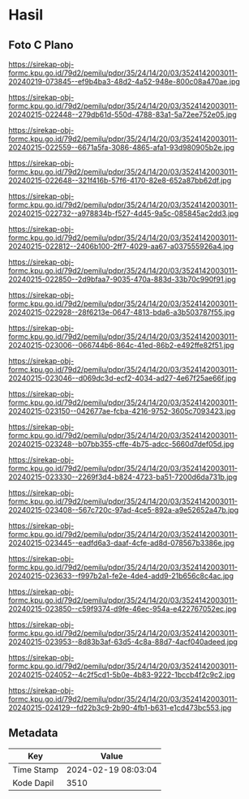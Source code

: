 # Hasil

## Foto C Plano

https://sirekap-obj-formc.kpu.go.id/79d2/pemilu/pdpr/35/24/14/20/03/3524142003011-20240219-073845--ef9b4ba3-48d2-4a52-948e-800c08a470ae.jpg

https://sirekap-obj-formc.kpu.go.id/79d2/pemilu/pdpr/35/24/14/20/03/3524142003011-20240215-022448--279db61d-550d-4788-83a1-5a72ee752e05.jpg

https://sirekap-obj-formc.kpu.go.id/79d2/pemilu/pdpr/35/24/14/20/03/3524142003011-20240215-022559--6671a5fa-3086-4865-afa1-93d980905b2e.jpg

https://sirekap-obj-formc.kpu.go.id/79d2/pemilu/pdpr/35/24/14/20/03/3524142003011-20240215-022648--321f416b-57f6-4170-82e8-652a87bb62df.jpg

https://sirekap-obj-formc.kpu.go.id/79d2/pemilu/pdpr/35/24/14/20/03/3524142003011-20240215-022732--a978834b-f527-4d45-9a5c-085845ac2dd3.jpg

https://sirekap-obj-formc.kpu.go.id/79d2/pemilu/pdpr/35/24/14/20/03/3524142003011-20240215-022812--2406b100-2ff7-4029-aa67-a037555926a4.jpg

https://sirekap-obj-formc.kpu.go.id/79d2/pemilu/pdpr/35/24/14/20/03/3524142003011-20240215-022850--2d9bfaa7-9035-470a-883d-33b70c990f91.jpg

https://sirekap-obj-formc.kpu.go.id/79d2/pemilu/pdpr/35/24/14/20/03/3524142003011-20240215-022928--28f6213e-0647-4813-bda6-a3b503787f55.jpg

https://sirekap-obj-formc.kpu.go.id/79d2/pemilu/pdpr/35/24/14/20/03/3524142003011-20240215-023006--066744b6-864c-41ed-86b2-e492ffe82f51.jpg

https://sirekap-obj-formc.kpu.go.id/79d2/pemilu/pdpr/35/24/14/20/03/3524142003011-20240215-023046--d069dc3d-ecf2-4034-ad27-4e67f25ae66f.jpg

https://sirekap-obj-formc.kpu.go.id/79d2/pemilu/pdpr/35/24/14/20/03/3524142003011-20240215-023150--042677ae-fcba-4216-9752-3605c7093423.jpg

https://sirekap-obj-formc.kpu.go.id/79d2/pemilu/pdpr/35/24/14/20/03/3524142003011-20240215-023248--b07bb355-cffe-4b75-adcc-5660d7def05d.jpg

https://sirekap-obj-formc.kpu.go.id/79d2/pemilu/pdpr/35/24/14/20/03/3524142003011-20240215-023330--2269f3d4-b824-4723-ba51-7200d6da731b.jpg

https://sirekap-obj-formc.kpu.go.id/79d2/pemilu/pdpr/35/24/14/20/03/3524142003011-20240215-023408--567c720c-97ad-4ce5-892a-a9e52652a47b.jpg

https://sirekap-obj-formc.kpu.go.id/79d2/pemilu/pdpr/35/24/14/20/03/3524142003011-20240215-023445--eadfd6a3-daaf-4cfe-ad8d-078567b3386e.jpg

https://sirekap-obj-formc.kpu.go.id/79d2/pemilu/pdpr/35/24/14/20/03/3524142003011-20240215-023633--f997b2a1-fe2e-4de4-add9-21b656c8c4ac.jpg

https://sirekap-obj-formc.kpu.go.id/79d2/pemilu/pdpr/35/24/14/20/03/3524142003011-20240215-023850--c59f9374-d9fe-46ec-954a-e422767052ec.jpg

https://sirekap-obj-formc.kpu.go.id/79d2/pemilu/pdpr/35/24/14/20/03/3524142003011-20240215-023953--8d83b3af-63d5-4c8a-88d7-4acf040adeed.jpg

https://sirekap-obj-formc.kpu.go.id/79d2/pemilu/pdpr/35/24/14/20/03/3524142003011-20240215-024052--4c2f5cd1-5b0e-4b83-9222-1bccb4f2c9c2.jpg

https://sirekap-obj-formc.kpu.go.id/79d2/pemilu/pdpr/35/24/14/20/03/3524142003011-20240215-024129--fd22b3c9-2b90-4fb1-b631-e1cd473bc553.jpg


## Metadata

| Key        | Value               |
| ---------- | ------------------- |
| Time Stamp | 2024-02-19 08:03:04 |
| Kode Dapil | 3510                |




